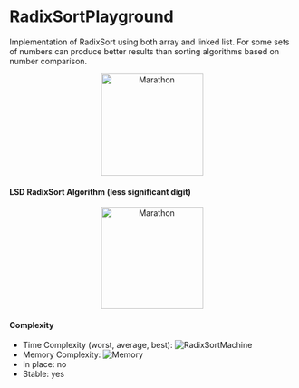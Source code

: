 # RadixSortPlayground

Implementation of RadixSort using both array and linked list. For some sets of numbers can produce better results than sorting algorithms based on number comparison.

<p align="center">
  <img src="https://upload.wikimedia.org/wikipedia/commons/thumb/7/7e/SEACComputer_038.jpg/220px-SEACComputer_038.jpg" width="180" max-width="180" alt="Marathon" />
</p>

#### LSD RadixSort Algorithm (less significant digit)
<p align="center">
  <img src="https://nicksypark.github.io/assets/images/RadixSort.png" width="180" max-width="180" alt="Marathon" />
</p>

#### Complexity
* Time Complexity (worst, average, best): ![RadixSortMachine](https://wikimedia.org/api/rest_v1/media/math/render/svg/53166c305a8b1af047f2e4c916c4fd8a304d40d0)
* Memory Complexity: ![Memory](https://wikimedia.org/api/rest_v1/media/math/render/svg/9b4a94f070d68b2a9f060bc5fd2baab07f1f1a94)
* In place: no
* Stable: yes
